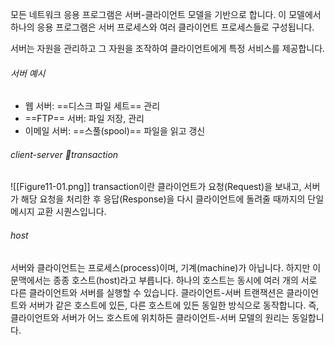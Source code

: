 모든 네트워크 응용 프로그램은 서버-클라이언트 모델을 기반으로 합니다.
이 모델에서 하나의 응용 프로그램은 서버 프로세스와 여러 클라이언트 프로세스들로 구성됩니다.

서버는 자원을 관리하고 그 자원을 조작하여 클라이언트에게 특정 서비스를 제공합니다.
###### 서버 예시
- 웹 서버: ==디스크 파일 세트== 관리
- ==FTP== 서버: 파일 저장, 관리
- 이메일 서버: ==스풀(spool)== 파일을 읽고 갱신

###### client-server transaction
![[Figure11-01.png]]
transaction이란 클라이언트가 요청(Request)을 보내고, 서버가 해당 요청을 처리한 후 응답(Response)을 다시 클라이언트에 돌려줄 때까지의 단일 메시지 교환 시퀀스입니다.

###### host
서버와 클라이언트는 프로세스(process)이며, 기계(machine)가 아닙니다.
하지만 이 문맥에서는 종종 호스트(host)라고 부릅니다.
하나의 호스트는 동시에 여러 개의 서로 다른 클라이언트와 서버를 실행할 수 있습니다.
클라이언트-서버 트랜잭션은 클라이언트와 서버가 같은 호스트에 있든, 다른 호스트에 있든 동일한 방식으로 동작합니다.
즉, 클라이언트와 서버가 어느 호스트에 위치하든 클라이언트-서버 모델의 원리는 동일합니다.